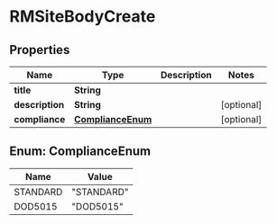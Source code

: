 
# RMSiteBodyCreate

## Properties
Name | Type | Description | Notes
------------ | ------------- | ------------- | -------------
**title** | **String** |  | 
**description** | **String** |  |  [optional]
**compliance** | [**ComplianceEnum**](#ComplianceEnum) |  |  [optional]


<a name="ComplianceEnum"></a>
## Enum: ComplianceEnum
Name | Value
---- | -----
STANDARD | &quot;STANDARD&quot;
DOD5015 | &quot;DOD5015&quot;



